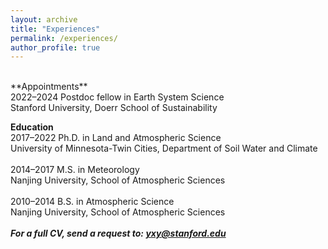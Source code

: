 ```yaml
---
layout: archive
title: "Experiences"
permalink: /experiences/
author_profile: true
---
```


<br>
**Appointments**<br>
2022–2024 Postdoc fellow in Earth System Science<br>
Stanford University, Doerr School of Sustainability<br>

**Education**<br>
2017–2022 Ph.D. in Land and Atmospheric Science<br>
University of Minnesota-Twin Cities, Department of Soil Water and Climate<br><br>
2014–2017 M.S. in Meteorology<br>
Nanjing University, School of Atmospheric Sciences<br><br>
2010–2014 B.S. in Atmospheric Science<br>
Nanjing University, School of Atmospheric Sciences
<br><br>
_**For a full CV, send a request to: yxy@stanford.edu**_

